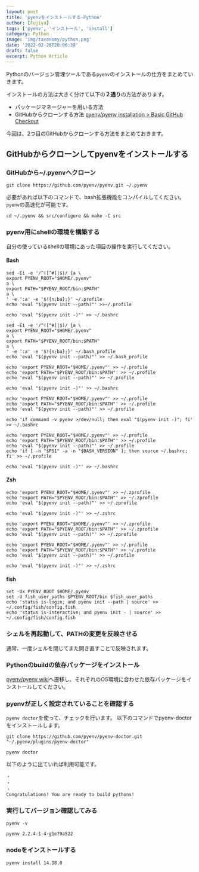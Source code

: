 ```yaml
---
layout: post
title: 'pyenvをインストールする-Python'
author: [Fujiya]
tags: ['pyenv', 'インストール', 'install']
category: Python
image: 'img/taxonomy/python.png'
date: '2022-02-26T20:06:38'
draft: false
excerpt: Python Article
---
```



Pythonのバージョン管理ツールである`pyenv`のインストールの仕方をまとめていきます。

インストールの方法は大きく分けて以下の**２通り**の方法があります。

- パッケージマネージャーを用いる方法
- GitHubからクローンする方法 [pyenv/pyenv installation > Basic GitHub Checkout](https://github.com/pyenv/pyenv#basic-github-checkout)

今回は、2つ目のGitHubからクローンする方法をまとめておきます。

## GitHubからクローンしてpyenvをインストールする

### GitHubから~/.pyenvへクローン
```bash:title=command
git clone https://github.com/pyenv/pyenv.git ~/.pyenv
```
必要があれば以下のコマンドで、bash拡張機能をコンパイルしてください。`pyenv`の高速化が可能です。
```bash:title=command
cd ~/.pyenv && src/configure && make -C src
```

### pyenv用にshellの環境を構築する

自分の使っているshellの環境にあった項目の操作を実行してください。

#### Bash

```bash:title=Debian,Ubuntu,Mint
sed -Ei -e '/^([^#]|$)/ {a \
export PYENV_ROOT="$HOME/.pyenv"
a \
export PATH="$PYENV_ROOT/bin:$PATH"
a \
' -e ':a' -e '$!{n;ba};}' ~/.profile
echo 'eval "$(pyenv init --path)"' >>~/.profile

echo 'eval "$(pyenv init -)"' >> ~/.bashrc
```
```bash:title=RedHat,Fedora,CentOS
sed -Ei -e '/^([^#]|$)/ {a \
export PYENV_ROOT="$HOME/.pyenv"
a \
export PATH="$PYENV_ROOT/bin:$PATH"
a \
' -e ':a' -e '$!{n;ba};}' ~/.bash_profile
echo 'eval "$(pyenv init --path)"' >> ~/.bash_profile

echo 'export PYENV_ROOT="$HOME/.pyenv"' >> ~/.profile
echo 'export PATH="$PYENV_ROOT/bin:$PATH"' >> ~/.profile
echo 'eval "$(pyenv init --path)"' >> ~/.profile

echo 'eval "$(pyenv init -)"' >> ~/.bashrc
```
```bash:title=SUSE
echo 'export PYENV_ROOT="$HOME/.pyenv"' >> ~/.profile
echo 'export PATH="$PYENV_ROOT/bin:$PATH"' >> ~/.profile
echo 'eval "$(pyenv init --path)"' >> ~/.profile

echo 'if command -v pyenv >/dev/null; then eval "$(pyenv init -)"; fi' >> ~/.bashrc
```
```bash:title=MacOS
echo 'export PYENV_ROOT="$HOME/.pyenv"' >> ~/.profile
echo 'export PATH="$PYENV_ROOT/bin:$PATH"' >> ~/.profile
echo 'eval "$(pyenv init --path)"' >> ~/.profile
echo 'if [ -n "$PS1" -a -n "$BASH_VERSION" ]; then source ~/.bashrc; fi' >> ~/.profile

echo 'eval "$(pyenv init -)"' >> ~/.bashrc
```

#### Zsh

```bash:title=MacOS
echo 'export PYENV_ROOT="$HOME/.pyenv"' >> ~/.zprofile
echo 'export PATH="$PYENV_ROOT/bin:$PATH"' >> ~/.zprofile
echo 'eval "$(pyenv init --path)"' >> ~/.zprofile

echo 'eval "$(pyenv init -)"' >> ~/.zshrc
```

```bash:title=他OS
echo 'export PYENV_ROOT="$HOME/.pyenv"' >> ~/.zprofile
echo 'export PATH="$PYENV_ROOT/bin:$PATH"' >> ~/.zprofile
echo 'eval "$(pyenv init --path)"' >> ~/.zprofile

echo 'export PYENV_ROOT="$HOME/.pyenv"' >> ~/.profile
echo 'export PATH="$PYENV_ROOT/bin:$PATH"' >> ~/.profile
echo 'eval "$(pyenv init --path)"' >> ~/.profile

echo 'eval "$(pyenv init -)"' >> ~/.zshrc
```

#### fish

```bash:title=fish
set -Ux PYENV_ROOT $HOME/.pyenv
set -U fish_user_paths $PYENV_ROOT/bin $fish_user_paths
echo 'status is-login; and pyenv init --path | source' >> ~/.config/fish/config.fish
echo 'status is-interactive; and pyenv init - | source' >> ~/.config/fish/config.fish
```

### シェルを再起動して、PATHの変更を反映させる

通常、一度シェルを閉じてまた開き直すことで反映されます。

### Pythonのbuildの依存パッケージをインストール
[pyenv/pyenv wiki](https://github.com/pyenv/pyenv/wiki#suggested-build-environment)へ遷移し、それぞれのOS環境に合わせた依存パッケージをインストールしてください。

### pyenvが正しく設定されていることを確認する

`pyenv doctor`を使って、チェックを行います。
以下のコマンドでpyenv-doctorをインストールします。
```bash:title=command
git clone https://github.com/pyenv/pyenv-doctor.git "~/.pyenv/plugins/pyenv-doctor"
```

```bash:title=command
pyenv doctor
```

以下のように出ていれば利用可能です。
```bash:title=結果
・
・
・
Congratulations! You are ready to build pythons!
```

### 実行してバージョン確認してみる
```bash:title=command
pyenv -v
```

```bash:title=結果
pyenv 2.2.4-1-4-g1e79a522
```

### nodeをインストールする
```bash:title=command
pyenv install 14.18.0
```
